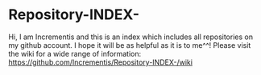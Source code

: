 # Repository-INDEX-
Hi, I am Incrementis and this is an index which includes all repositories on my github account. I hope it will be as helpful as it is to me^^! 
Please visit the wiki for a wide range of information: https://github.com/Incrementis/Repository-INDEX-/wiki
